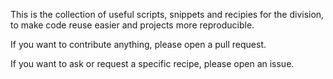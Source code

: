This is the collection of useful scripts, snippets and recipies
for the division, to make code reuse easier and projects more reproducible.

If you want to contribute anything, please open a pull request.

If you want to ask or request a specific recipe, please open an issue.


